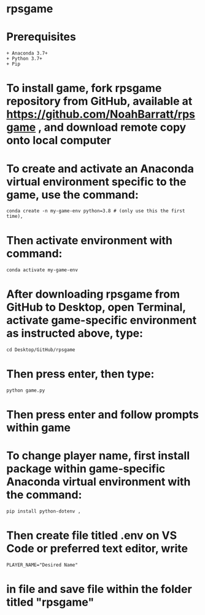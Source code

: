 # rpsgame

# Prerequisites
    + Anaconda 3.7+
    + Python 3.7+
    + Pip

# To install game, fork rpsgame repository from GitHub, available at https://github.com/NoahBarratt/rpsgame , and download remote copy onto local computer

# To create and activate an Anaconda virtual environment specific to the game, use the command: 
    conda create -n my-game-env python=3.8 # (only use this the first time), 
# Then activate environment with command: 
    conda activate my-game-env

# After downloading rpsgame from GitHub to Desktop, open Terminal, activate game-specific environment as instructed above, type: 
    cd Desktop/GitHub/rpsgame 
# Then press enter, then type: 
    python game.py 
# Then press enter and follow prompts within game

# To change player name, first install package within game-specific Anaconda virtual environment with the command: 
    pip install python-dotenv , 
# Then create file titled .env on VS Code or preferred text editor, write 
    PLAYER_NAME="Desired Name" 
# in file and save file within the folder titled "rpsgame"